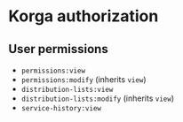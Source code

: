 # Korga authorization

## User permissions
- `permissions:view`
- `permissions:modify` (inherits `view`)
- `distribution-lists:view`
- `distribution-lists:modify` (inherits `view`)
- `service-history:view`
